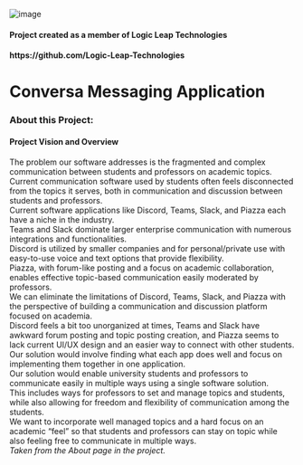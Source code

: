 ![image](https://github.com/allansantos7/DiscussionApp/assets/83974830/314e505f-d786-4c3a-98cb-9917ae8df58a)
<h4>Project created as a member of Logic Leap Technologies </h4>
<h4>https://github.com/Logic-Leap-Technologies</h4>

<h1>Conversa Messaging Application</h1>

<h3>About this Project:</h3>
<p>
  
  <h4>Project Vision and Overview</h4>
  </t>The problem our software addresses is the fragmented and complex communication between students and professors on academic topics. </br>
  Current communication software used by students often feels disconnected from the topics it serves, both in communication and discussion between students and professors.</br>
  Current software applications like Discord, Teams, Slack, and Piazza each have a niche in the industry. </br>
  Teams and Slack dominate larger enterprise communication with numerous integrations and functionalities. </br>
  Discord is utilized by smaller companies and for personal/private use with easy-to-use voice and text options that provide flexibility.</br>
  Piazza, with forum-like posting and a focus on academic collaboration, enables effective topic-based communication easily moderated by professors.</br>
  We can eliminate the limitations of Discord, Teams, Slack, and Piazza with the perspective of building a communication and discussion platform focused on academia. </br>
  Discord feels a bit too unorganized at times, Teams and Slack have awkward forum posting and topic posting creation, and Piazza seems to lack current UI/UX design and an easier way to connect with other students. </br>
  Our solution would involve finding what each app does well and focus on implementing them together in one application.</br>
  Our solution would enable university students and professors to communicate easily in multiple ways using a single software solution. </br>
  This includes ways for professors to set and manage topics and students, while also allowing for freedom and flexibility of communication among the students. </br>
  We want to incorporate well managed topics and a hard focus on an academic “feel” so that students and professors can stay on topic while also feeling free to communicate in multiple ways.</br>
  <i>Taken from the About page in the project.</i> </br>
</p>
